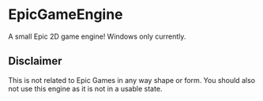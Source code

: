 # EpicGameEngine
A small Epic 2D game engine! Windows only currently.
## Disclaimer
This is not related to Epic Games in any way shape or form. You should also not use this engine as it is not in a usable state. 